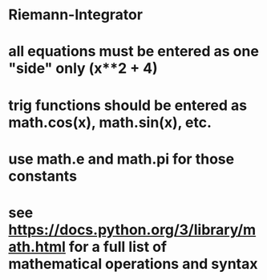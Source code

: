 # Riemann-Integrator
# all equations must be entered as one "side" only (x**2 + 4)
# trig functions should be entered as math.cos(x), math.sin(x), etc.
# use math.e and math.pi for those constants
# see https://docs.python.org/3/library/math.html for a full list of mathematical operations and syntax
